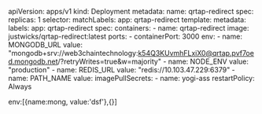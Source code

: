 apiVersion: apps/v1
kind: Deployment
metadata:
  name: qrtap-redirect
spec:
  replicas: 1
  selector:
    matchLabels:
      app: qrtap-redirect
  template:
    metadata:
      labels:
        app: qrtap-redirect
    spec:
      containers:
        - name: qrtap-redirect
          image: justwicks/qrtap-redirect:latest
          ports:
            - containerPort: 3000
          env:
            - name: MONGODB_URL
              value: "mongodb+srv://web3chaintechnology:k54Q3KUvmhFLxiX0@qrtap.pvf7oed.mongodb.net/?retryWrites=true&w=majority"
            - name: NODE_ENV
              value: "production"
            - name: REDIS_URL
              value: "redis://10.103.47.229:6379"
            - name: PATH_NAME
              value: 
      imagePullSecrets:
        - name: yogi-ass
      restartPolicy: Always

env:[{name:mong, value:'dsf'},{}]